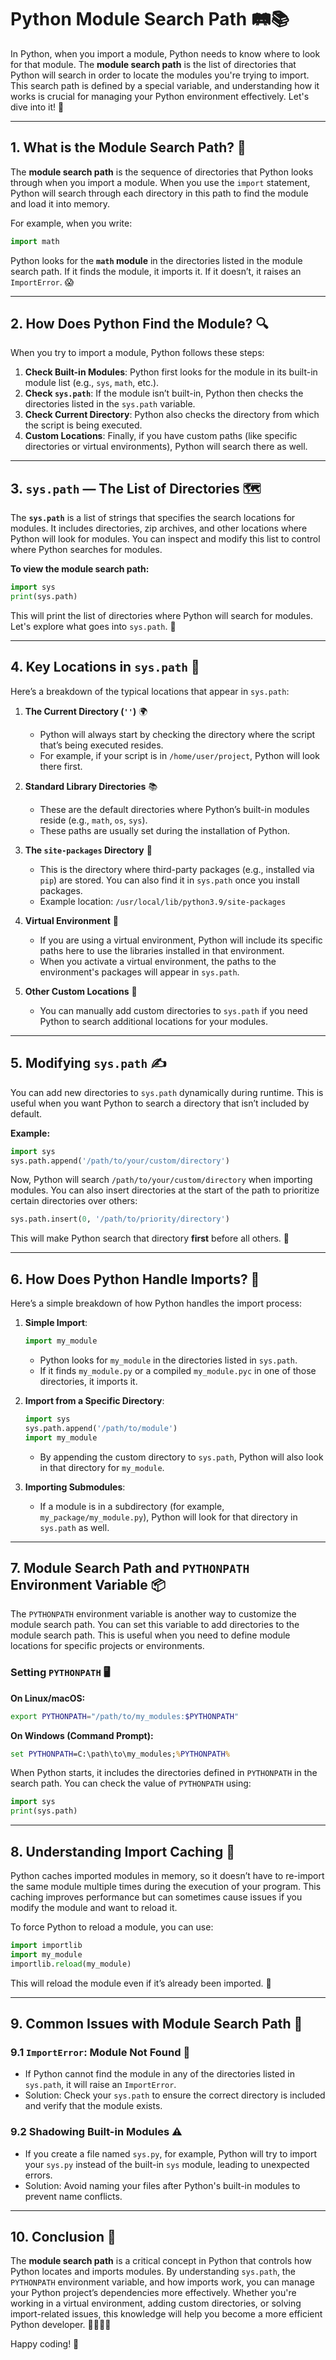 # Python Module Search Path 🛤️📚

In Python, when you import a module, Python needs to know where to look for that module. The **module search path** is the list of directories that Python will search in order to locate the modules you're trying to import. This search path is defined by a special variable, and understanding how it works is crucial for managing your Python environment effectively. Let's dive into it! 🚀

---

## 1. What is the Module Search Path? 🧐

The **module search path** is the sequence of directories that Python looks through when you import a module. When you use the `import` statement, Python will search through each directory in this path to find the module and load it into memory.

For example, when you write:

```python
import math
```

Python looks for the **`math` module** in the directories listed in the module search path. If it finds the module, it imports it. If it doesn’t, it raises an `ImportError`. 😱

---

## 2. How Does Python Find the Module? 🔍

When you try to import a module, Python follows these steps:

1. **Check Built-in Modules**: Python first looks for the module in its built-in module list (e.g., `sys`, `math`, etc.).
2. **Check `sys.path`**: If the module isn’t built-in, Python then checks the directories listed in the `sys.path` variable.
3. **Check Current Directory**: Python also checks the directory from which the script is being executed.
4. **Custom Locations**: Finally, if you have custom paths (like specific directories or virtual environments), Python will search there as well.

---

## 3. `sys.path` — The List of Directories 🗺️

The **`sys.path`** is a list of strings that specifies the search locations for modules. It includes directories, zip archives, and other locations where Python will look for modules. You can inspect and modify this list to control where Python searches for modules.

**To view the module search path:**

```python
import sys
print(sys.path)
```

This will print the list of directories where Python will search for modules. Let's explore what goes into `sys.path`. 👀

---

## 4. Key Locations in `sys.path` 📍

Here’s a breakdown of the typical locations that appear in `sys.path`:

1. **The Current Directory (`''`)** 🌍
   - Python will always start by checking the directory where the script that’s being executed resides.
   - For example, if your script is in `/home/user/project`, Python will look there first.

2. **Standard Library Directories** 📚
   - These are the default directories where Python’s built-in modules reside (e.g., `math`, `os`, `sys`).
   - These paths are usually set during the installation of Python.

3. **The `site-packages` Directory** 💼
   - This is the directory where third-party packages (e.g., installed via `pip`) are stored. You can also find it in `sys.path` once you install packages.
   - Example location: `/usr/local/lib/python3.9/site-packages`

4. **Virtual Environment** 🌱
   - If you are using a virtual environment, Python will include its specific paths here to use the libraries installed in that environment.
   - When you activate a virtual environment, the paths to the environment's packages will appear in `sys.path`.

5. **Other Custom Locations** 🧭
   - You can manually add custom directories to `sys.path` if you need Python to search additional locations for your modules.

---

## 5. Modifying `sys.path` ✍️

You can add new directories to `sys.path` dynamically during runtime. This is useful when you want Python to search a directory that isn’t included by default.

**Example:**

```python
import sys
sys.path.append('/path/to/your/custom/directory')
```

Now, Python will search `/path/to/your/custom/directory` when importing modules. You can also insert directories at the start of the path to prioritize certain directories over others:

```python
sys.path.insert(0, '/path/to/priority/directory')
```

This will make Python search that directory **first** before all others. 📍

---

## 6. How Does Python Handle Imports? 🧩

Here’s a simple breakdown of how Python handles the import process:

1. **Simple Import**:
   ```python
   import my_module
   ```
   - Python looks for `my_module` in the directories listed in `sys.path`.
   - If it finds `my_module.py` or a compiled `my_module.pyc` in one of those directories, it imports it.

2. **Import from a Specific Directory**:
   ```python
   import sys
   sys.path.append('/path/to/module')
   import my_module
   ```
   - By appending the custom directory to `sys.path`, Python will also look in that directory for `my_module`.

3. **Importing Submodules**:
   - If a module is in a subdirectory (for example, `my_package/my_module.py`), Python will look for that directory in `sys.path` as well.

---

## 7. Module Search Path and `PYTHONPATH` Environment Variable 📦

The `PYTHONPATH` environment variable is another way to customize the module search path. You can set this variable to add directories to the module search path. This is useful when you need to define module locations for specific projects or environments.

### Setting `PYTHONPATH` 🖥️

**On Linux/macOS:**

```bash
export PYTHONPATH="/path/to/my_modules:$PYTHONPATH"
```

**On Windows (Command Prompt):**

```cmd
set PYTHONPATH=C:\path\to\my_modules;%PYTHONPATH%
```

When Python starts, it includes the directories defined in `PYTHONPATH` in the search path. You can check the value of `PYTHONPATH` using:

```python
import sys
print(sys.path)
```

---

## 8. Understanding Import Caching 🧊

Python caches imported modules in memory, so it doesn’t have to re-import the same module multiple times during the execution of your program. This caching improves performance but can sometimes cause issues if you modify the module and want to reload it.

To force Python to reload a module, you can use:

```python
import importlib
import my_module
importlib.reload(my_module)
```

This will reload the module even if it’s already been imported. 🔄

---

## 9. Common Issues with Module Search Path 🐞

### 9.1 `ImportError`: Module Not Found 🚨

- If Python cannot find the module in any of the directories listed in `sys.path`, it will raise an `ImportError`.
- Solution: Check your `sys.path` to ensure the correct directory is included and verify that the module exists.

### 9.2 Shadowing Built-in Modules ⚠️

- If you create a file named `sys.py`, for example, Python will try to import your `sys.py` instead of the built-in `sys` module, leading to unexpected errors.
- Solution: Avoid naming your files after Python's built-in modules to prevent name conflicts.

---

## 10. Conclusion 🎉

The **module search path** is a critical concept in Python that controls how Python locates and imports modules. By understanding `sys.path`, the `PYTHONPATH` environment variable, and how imports work, you can manage your Python project’s dependencies more effectively. Whether you're working in a virtual environment, adding custom directories, or solving import-related issues, this knowledge will help you become a more efficient Python developer. 👨‍💻👩‍💻

Happy coding! 🎉
